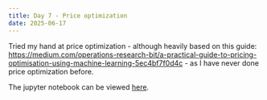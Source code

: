 ```yaml
---
title: Day 7 - Price optimization
date: 2025-06-17
---
```


Tried my hand at price optimization - although heavily based on this guide: https://medium.com/operations-research-bit/a-practical-guide-to-pricing-optimisation-using-machine-learning-5ec4bf7f0d4c - as I have never done price optimization before. 

The jupyter notebook can be viewed [here](https://hub.2i2c.mybinder.org/user/jonskogland-1000daysofcoding-tgi6eawy/lab/tree/daily-projects/day7_20250617/day7.ipynb).
